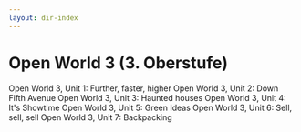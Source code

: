 ```yaml
---
layout: dir-index
---
```


# Open World 3 (3. Oberstufe)
Open World 3, Unit 1: Further, faster, higher
Open World 3, Unit 2: Down Fifth Avenue
Open World 3, Unit 3: Haunted houses
Open World 3, Unit 4: It's Showtime
Open World 3, Unit 5: Green Ideas
Open World 3, Unit 6: Sell, sell, sell
Open World 3, Unit 7: Backpacking
<!--stackedit_data:
eyJoaXN0b3J5IjpbLTc3MDA0NTI4N119
-->